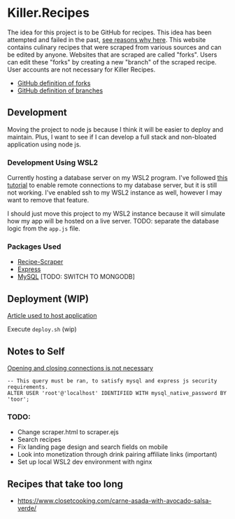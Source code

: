 # Killer.Recipes
The idea for this project is to be GitHub for recipes. This idea has been attempted and failed in the past, [see reasons why here](https://google.com). This website contains culinary recipes that were scraped from various sources and can be edited by anyone. Websites that are scraped are called "forks". Users can edit these "forks" by creating a new "branch" of the scraped recipe. User accounts are not necessary for Killer Recipes.

* [GitHub definition of forks](https://docs.github.com/en/github/collaborating-with-pull-requests/working-with-forks/about-forks)
* [GitHub definition of branches](https://docs.github.com/en/github/collaborating-with-pull-requests/proposing-changes-to-your-work-with-pull-requests/about-branches)

## Development
Moving the project to node js because I think it will be easier to deploy and maintain. Plus, I want to see if I can develop a full stack and non-bloated application using node js.


### Development Using WSL2
Currently hosting a database server on my WSL2 program. I've followed [this tutorial](https://www.digitalocean.com/community/tutorials/how-to-allow-remote-access-to-mysql) to enable remote connections to my database server, but it is still not working. I've enabled ssh to my WSL2 instance as well, however I may want to remove that feature.


I should just move this project to my WSL2 instance because it will simulate how my app will be hosted on a live server. 
TODO: separate the database logic from the `app.js` file.

### Packages Used
* [Recipe-Scraper](https://www.npmjs.com/package/recipe-scraper)
* [Express](https://www.npmjs.com/package/express)
* [MySQL](npmjs.com/package/mysql) [TODO: SWITCH TO MONGODB]

## Deployment (WIP)
[Article used to host application](https://www.digitalocean.com/community/tutorials/how-to-set-up-a-node-js-application-for-production-on-debian-9)

Execute `deploy.sh` (wip)

## Notes to Self
[Opening and closing connections is not necessary](https://stackoverflow.com/questions/14087924/cannot-enqueue-handshake-after-invoking-quit)

```
-- This query must be ran, to satisfy mysql and express js security requirements.
ALTER USER 'root'@'localhost' IDENTIFIED WITH mysql_native_password BY 'toor';
```

### TODO:
* Change scraper.html to scraper.ejs
* Search recipes
* Fix landing page design and search fields on mobile 
* Look into monetization through drink pairing affiliate links (important)
* Set up local WSL2 dev environment with nginx

## Recipes that take too long
* https://www.closetcooking.com/carne-asada-with-avocado-salsa-verde/



